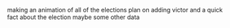 making an animation of all of the elections
plan on adding victor
and a quick fact about the election
maybe some other data